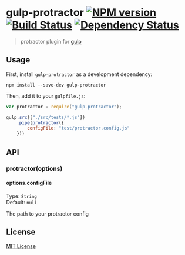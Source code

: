 # gulp-protractor [![NPM version][npm-image]][npm-url] [![Build Status][travis-image]][travis-url] [![Dependency Status][depstat-image]][depstat-url]

> protractor plugin for [gulp](https://github.com/wearefractal/gulp)

## Usage

First, install `gulp-protractor` as a development dependency:

```shell
npm install --save-dev gulp-protractor
```

Then, add it to your `gulpfile.js`:

```javascript
var protractor = require("gulp-protractor");

gulp.src(["./src/tests/*.js"])
	.pipe(protractor({
		configFile: "test/protractor.config.js"
	}))	
```

## API

### protractor(options)

#### options.configFile
Type: `String`  
Default: `null`

The path to your protractor config


## License

[MIT License](http://en.wikipedia.org/wiki/MIT_License)

[npm-url]: https://npmjs.org/package/gulp-protractor
[npm-image]: https://badge.fury.io/js/gulp-protractor.png

[travis-url]: http://travis-ci.org/steffenmllr/gulp-protractor
[travis-image]: https://secure.travis-ci.org/steffenmllr/gulp-protractor.png?branch=master

[depstat-url]: https://david-dm.org/steffenmllr/gulp-protractor
[depstat-image]: https://david-dm.org/steffenmllr/gulp-protractor.png
